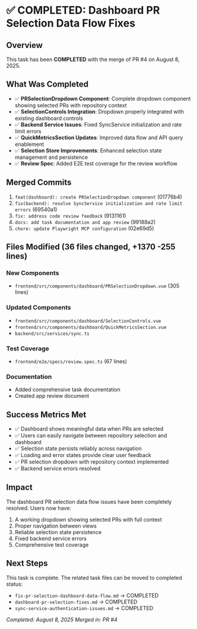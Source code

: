 # ✅ COMPLETED: Dashboard PR Selection Data Flow Fixes

## Overview
This task has been **COMPLETED** with the merge of PR #4 on August 8, 2025.

## What Was Completed
- ✅ **PRSelectionDropdown Component**: Complete dropdown component showing selected PRs with repository context
- ✅ **SelectionControls Integration**: Dropdown properly integrated with existing dashboard controls  
- ✅ **Backend Service Issues**: Fixed SyncService initialization and rate limit errors
- ✅ **QuickMetricsSection Updates**: Improved data flow and API query enablement
- ✅ **Selection Store Improvements**: Enhanced selection state management and persistence
- ✅ **Review Spec**: Added E2E test coverage for the review workflow

## Merged Commits
1. `feat(dashboard): create PRSelectionDropdown component` (01776b4)
2. `fix(backend): resolve SyncService initialization and rate limit errors` (69540a1) 
3. `fix: address code review feedback` (9131161)
4. `docs: add task documentation and app review` (99188a2)
5. `chore: update Playwright MCP configuration` (02e69d5)

## Files Modified (36 files changed, +1370 -255 lines)
### New Components
- `frontend/src/components/dashboard/PRSelectionDropdown.vue` (305 lines)

### Updated Components  
- `frontend/src/components/dashboard/SelectionControls.vue`
- `frontend/src/components/dashboard/QuickMetricsSection.vue`
- `backend/src/services/sync.ts`

### Test Coverage
- `frontend/e2e/specs/review.spec.ts` (67 lines)

### Documentation
- Added comprehensive task documentation
- Created app review document

## Success Metrics Met
- ✅ Dashboard shows meaningful data when PRs are selected
- ✅ Users can easily navigate between repository selection and dashboard  
- ✅ Selection state persists reliably across navigation
- ✅ Loading and error states provide clear user feedback
- ✅ PR selection dropdown with repository context implemented
- ✅ Backend service errors resolved

## Impact
The dashboard PR selection data flow issues have been completely resolved. Users now have:
1. A working dropdown showing selected PRs with full context
2. Proper navigation between views
3. Reliable selection state persistence  
4. Fixed backend service errors
5. Comprehensive test coverage

## Next Steps
This task is complete. The related task files can be moved to completed status:
- `fix-pr-selection-dashboard-data-flow.md` → COMPLETED
- `dashboard-pr-selection-fixes.md` → COMPLETED  
- `sync-service-authentication-issues.md` → COMPLETED

*Completed: August 8, 2025*
*Merged in: PR #4*